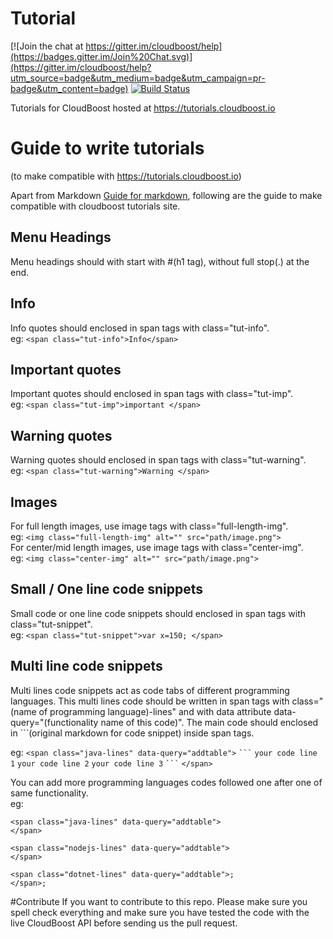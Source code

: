 # Tutorial

[![Join the chat at https://gitter.im/cloudboost/help](https://badges.gitter.im/Join%20Chat.svg)](https://gitter.im/cloudboost/help?utm_source=badge&utm_medium=badge&utm_campaign=pr-badge&utm_content=badge) [![Build Status](http://cbjenkins.cloudapp.net:8080/buildStatus/icon?job=CbTutorial)](http://cbjenkins.cloudapp.net:8080/job/CbTutorial/)


Tutorials for CloudBoost hosted at https://tutorials.cloudboost.io

# Guide to write tutorials
(to make compatible with https://tutorials.cloudboost.io)</br>

Apart from Markdown [Guide for markdown](https://guides.github.com/features/mastering-markdown), following are the guide to make compatible with cloudboost tutorials site.


## Menu Headings
Menu headings should with start with #(h1 tag), without full stop(.) at the end.

## Info
Info quotes should enclosed in span tags with class="tut-info".</br>
eg: ```<span class="tut-info">Info</span>```

## Important quotes
Important quotes should enclosed in span tags with class="tut-imp".</br>
eg: ```<span class="tut-imp">important </span>```

## Warning quotes
Warning quotes should enclosed in span tags with class="tut-warning".</br>
eg: ```<span class="tut-warning">Warning </span>```

## Images
For full length images, use image tags with class="full-length-img".</br>
eg: ```<img class="full-length-img" alt="" src="path/image.png">```
</br>
For center/mid length images, use image tags with class="center-img".</br>
eg: ```<img class="center-img" alt="" src="path/image.png">```

## Small / One line code snippets
Small code or one line code snippets should enclosed in span tags with class="tut-snippet".</br>
eg: ```<span class="tut-snippet">var x=150; </span>```

## Multi line code snippets
Multi lines code snippets act as code tabs of different programming languages. This multi lines code should be written in span tags with class="(name of programming language)-lines" and with data attribute data-query="(functionality name of this code)". The main code should enclosed in ```(original markdown for code snippet) inside span tags.

eg: 
`<span class="java-lines" data-query="addtable">`
` ``` `
`your code line 1`
`your code line 2`
`your code line 3`
` ``` `
`</span>`

    
You can add more programming languages codes followed one after one of same functionality.</br>
eg:
```
<span class="java-lines" data-query="addtable">
</span>
    
<span class="nodejs-lines" data-query="addtable">
</span>
    
<span class="dotnet-lines" data-query="addtable">;
</span>;
```
    

#Contribute
If you want to contribute to this repo. Please make sure you spell check everything and make sure you have tested the code with the live CloudBoost API before sending us the pull request.

